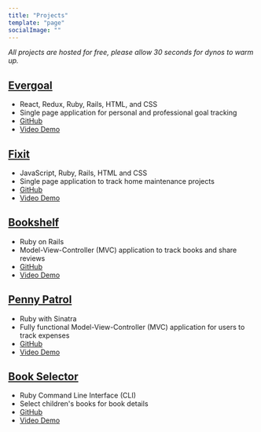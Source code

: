 ```yaml
---
title: "Projects"
template: "page"
socialImage: ""
---
```


*All projects are hosted for free, please allow 30 seconds for dynos to warm up.*

## [Evergoal](https://my-evergoal.herokuapp.com/)
+ React, Redux, Ruby, Rails, HTML, and CSS
+ Single page application for personal and professional goal tracking
+ [GitHub](https://github.com/AnnaWijetunga/evergoal-frontend)
+ [Video Demo](https://vimeo.com/407732985)


## [Fixit]()
+ JavaScript, Ruby, Rails, HTML and CSS
+ Single page application to track home maintenance projects
+ [GitHub](https://github.com/AnnaWijetunga/fixit)
+ [Video Demo](https://vimeo.com/397505644)


## [Bookshelf](https://the-bookshelf-app.herokuapp.com/)
+ Ruby on Rails
+ Model-View-Controller (MVC) application to track books and share reviews
+ [GitHub](https://github.com/AnnaWijetunga/bookshelf)
+ [Video Demo](https://vimeo.com/390829692)


## [Penny Patrol](https://penny-patrol.herokuapp.com/)
+ Ruby with Sinatra
+ Fully functional Model-View-Controller (MVC) application for users to track expenses
+ [GitHub](https://github.com/AnnaWijetunga/budget)
+ [Video Demo](https://vimeo.com/386285568)


## [Book Selector]()
+ Ruby Command Line Interface (CLI)
+ Select children's books for book details
+ [GitHub](https://github.com/AnnaWijetunga/book-selector-CLI)
+ [Video Demo](https://vimeo.com/378164946)